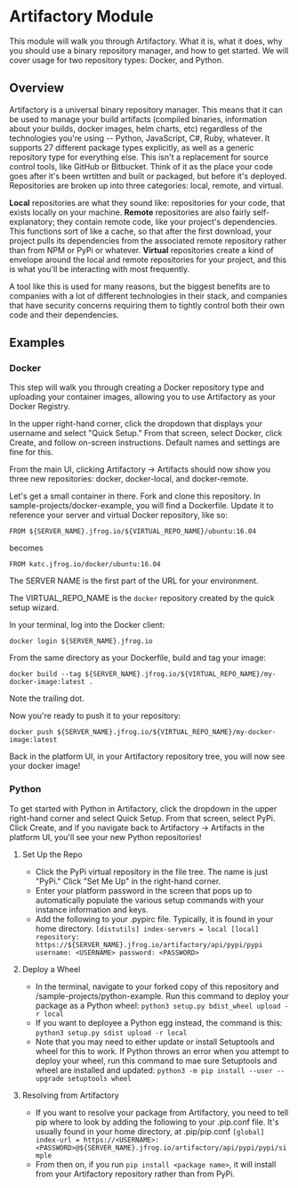 # Artifactory Module


This module will walk you through Artifactory. What it is, what it does, why you should use a binary repository manager, and how to get started. We will cover usage for two repository types: Docker, and Python.


## Overview


Artifactory is a universal binary repository manager. This means that it can be used to manage your build artifacts (compiled binaries, information about your builds, docker images, helm charts, etc) regardless of the technologies you're using -- Python, JavaScript, C#, Ruby, whatever. It supports 27 different package types explicitly, as well as a generic repository type for everything else. This isn't a replacement for source control tools, like GitHub or Bitbucket. Think of it as the place your code goes after it's been wrtitten and built or packaged, but before it's deployed. Repositories are broken up into three categories: local, remote, and virtual. 

**Local** repositories are what they sound like: repositories for your code, that exists locally on your machine. **Remote** repositories are also fairly self-explanatory; they contain remote code, like your project's dependencies. This functions sort of like a cache, so that after the first download, your project pulls its dependencies from the associated remote repository rather than from NPM or PyPi or whatever. **Virtual** repositories create a kind of envelope around the local and remote repositories for your project, and this is what you'll be interacting with most frequently.

A tool like this is used for many reasons, but the biggest benefits are to companies with a lot of different technologies in their stack, and companies that have security concerns requiring them to tightly control both their own code and their dependencies.


## Examples


### Docker

This step will walk you through creating a Docker repository type and uploading your container images, allowing you to use Artifactory as your Docker Registry.

In the upper right-hand corner, click the dropdown that displays your username and select "Quick Setup." From that screen, select Docker, click Create, and follow on-screen instructions. Default names and settings are fine for this.

From the main UI, clicking Artifactory -> Artifacts should now show you three new repositories: docker, docker-local, and docker-remote.

Let's get a small container in there. Fork and clone this repository. In sample-projects/docker-example, you will find a Dockerfile. Update it to reference your server and virtual Docker repository, like so:

`FROM ${SERVER_NAME}.jfrog.io/${VIRTUAL_REPO_NAME}/ubuntu:16.04`

becomes

`FROM katc.jfrog.io/docker/ubuntu:16.04`


The SERVER NAME is the first part of the URL for your environment.

The VIRTUAL_REPO_NAME is the `docker` repository created by the quick setup wizard.


In your terminal, log into the Docker client:

`docker login ${SERVER_NAME}.jfrog.io`

From the same directory as your Dockerfile, build and tag your image:
 
`docker build --tag ${SERVER_NAME}.jfrog.io/${VIRTUAL_REPO_NAME}/my-docker-image:latest .`

Note the trailing dot.

Now you're ready to push it to your repository:
 
`docker push ${SERVER_NAME}.jfrog.io/${VIRTUAL_REPO_NAME}/my-docker-image:latest`

Back in the platform UI, in your Artifactory repository tree, you will now see your docker image!


### Python

To get started with Python in Artifactory, click the dropdown in the upper right-hand corner and select Quick Setup. From that screen, select PyPi. Click Create, and if you navigate back to Artifactory -> Artifacts in the platform UI, you'll see your new Python repositories!


1. Set Up the Repo
    - Click the PyPi virtual repository in the file tree. The name is just "PyPi." Click "Set Me Up" in the right-hand corner.
    - Enter your platform password in the screen that pops up to automatically populate the various setup commands with your instance information and keys.
    - Add the following to your .pypirc file. Typically, it is found in your home directory.
        `[distutils]
         index-servers = local
         [local]
         repository: https://${SERVER_NAME}.jfrog.io/artifactory/api/pypi/pypi
         username: <USERNAME>
         password: <PASSWORD>`

2. Deploy a Wheel
    - In the terminal, navigate to your forked copy of this repository and /sample-projects/python-example. Run this command to deploy your package as a Python wheel:
        `python3 setup.py bdist_wheel upload -r local`
    - If you want to deployee a Python egg instead, the command is this:
        `python3 setup.py sdist upload -r local`
    - Note that you may need to either update or install Setuptools and wheel for this to work. If Python throws an error when you attempt to deploy your wheel, run this command to mae sure Setuptools and wheel are installed and updated:
        `python3 -m pip install --user --upgrade setuptools wheel`

3. Resolving from Artifactory
    - If you want to resolve your package from Artifactory, you need to tell pip where to look by adding the following to your .pip.conf file. It's usually found in your home directory, at .pip/pip.conf
        `[global]
        index-url = https://<USERNAME>:<PASSWORD>@${SERVER_NAME}.jfrog.io/artifactory/api/pypi/pypi/simple`
    - From then on, if you run `pip install <package name>`, it will install from your Artifactory repository rather than from PyPi.
